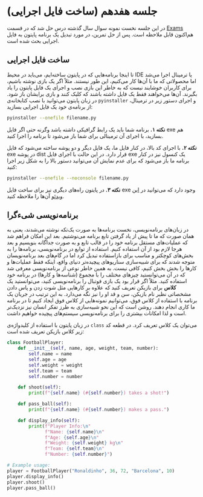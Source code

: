 # جلسه هفدهم (ساخت فایل اجرایی)

در این جلسه نخست نمونه سوال سال گذشته درس حل شد که در قسمت [Exams](https://github.com/ashkezary/Python-Course/blob/master/Exams/Final-Fall1403.md) هم‌اکنون قابل ملاحظه است. پس از حل تمرین، در مورد تبدیل یک برنامه پایتون به فایل اجرایی بحث شده است.

## ساخت فایل اجرایی
تا اینجا برنامه‌هایی که در پایتون ساخته‌ایم، می‌باید در محیط IDE یا ترمینال اجرا می‌شد اما محصولاتی که ما با آن‌ها کار می‌کنیم، این طور نیستند. مثلاً اگر یک بازی نوشته باشیم، برای کاربران خوشایند نیست که به خاطر این بازی نصب و اجرای یک فایل پایتون را یاد بگیرند. آن‌ها می‌خواهند فقط یک فایل داشته باشند که کلیک کنند و بازی برایشان باز شود. در زبان پایتون می‌توانید با نصب کتابخانه‌ی `pyinstaller` و اجرای دستور زیر در ترمینال، از برنامه‌ی خود یک فایل اجرایی بسازید:
```bash
pyinstaller --onefile filename.py
```
**نکته ۱.** برنامه شما باید یک رابط گرافیکی داشته باشد وگرنه حتی اگر فایل exe هم بسازید، با اجرای آن ترمینالی برای شما باز می‌شود تا برنامه را اجرا کنید.

**نکته ۲.** با اجرای کد بالا، در کنار فایل ما، یک فایل دیگر و دو پوشه ساخته می‌شود که فایل exe در پوشه dist قرار دارد. در این حالت با اجرای فایل exe یک کنسول نیز در کنار برنامه ما باز می‌شود که برای عدم نمایش آن می‌توانید دستور بالا را به شکل زیر اجرا کنید:

```bash
pyinstaller --onefile --noconsole filename.py
```
**نکته ۳.** در پایتون راه‌های دیگری نیز برای ساخت فایل exe وجود دارد که می‌توانید در [این ویدئو](https://www.aparat.com/v/f109152) آن‌ها را ملاحظه کنید.

## برنامه‌نویسی شیءگرا

در زبان‌های برنامه‌نویسی، نخست برنامه‌ها به صورت یک‌تکه نوشته می‌شدند، یعنی به همان صورت که ما تا پیش از یاد گرفتن تابع برنامه می‌نوشتیم. بعد این امکان فراهم شد که عملیات‌های مستقل برنامه خود را در قالب تابع و به صورت جداگانه بنویسیم و بعد هرجا لازم بود از آن استفاده کنیم. استفاده از توابع در برنامه‌نویسی، برنامه‌ها را به بخش‌های کوچکتر و مناسب برای بازاستفاده تبدیل کرد اما در گام‌های بعد برنامه‌نویسان متوجه شدند که برای شبیه‌سازی سناریوهای پیچیده‌تر دنیای واقع، اینکه فقط عملیات‌ها و کارها را بخش بخش کنیم، کافی نیست. به همین خاطر نوعی از برنامه‌نویسی معرفی شد که در آن می‌توانستید چیزهای مختلف را با مجموع (شناسه‌ها و کارها) در برنامه خود استفاده کنید. مثلاً اگر قرار بود یک بازی فوتبال را برنامه‌نویسی کنید، می‌توانستید یک **کلاس** برای بازیکن تعریف کنید که علاوه بر کارهایی مثل شوت زدن و پاس دادن مشخصاتی نظیر نام بازیکن، سن و قد او را نیز نگه می‌دارد. به این ترتیب در جریان یک برنامه با استفاده از کلاس فوق، می‌توانیم نمونه‌هایی از کلاس فوق ایجاد کنیم تا در برنامه ما کاری انجام دهند. روشن است که این نحو شبیه‌سازی به طرز تفکر انسان نیز نزدیک‌تر است و لذا امکانات بیشتری را برای برنامه‌نویسی سیستم‌های پیچیده خواهیم داشت.

در زبان پایتون با استفاده از کلیدواژه‌ی `class` می‌توان یک کلاس تعریف کرد. در قطعه کد زیر کلاس بازیکن تعریف شده است:
```python
class FootballPlayer:
    def __init__(self, name, age, weight, team, number):
        self.name = name
        self.age = age
        self.weight = weight
        self.team = team
        self.number = number

    def shoot(self):
        print(f"{self.name} (#{self.number}) takes a shot!")

    def pass_ball(self):
        print(f"{self.name} (#{self.number}) makes a pass.")

    def display_info(self):
        print(f"Player Info:\n"
              f"Name: {self.name}\n"
              f"Age: {self.age}\n"
              f"Weight: {self.weight} kg\n"
              f"Team: {self.team}\n"
              f"Number: {self.number}")

# Example usage:
player = FootballPlayer("Ronaldinho", 36, 72, "Barcelona", 10)
player.display_info()
player.shoot()
player.pass_ball()
```
